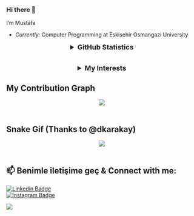 ### Hi there 👋
I’m Mustafa
- <i> Currently:</i> Computer Programming at Eskisehir Osmangazi University
<details align="center">
  <summary style="font-weight: bold; font-size: 18px">GitHub Statistics</summary>
<img src="https://github-readme-stats.vercel.app/api?username=kmustafa0&show_icons=true&theme=tokyonight" width="%100" height="150px" alt="stats" />
<img src="https://github-readme-stats.vercel.app/api/top-langs/?username=kmustafa0&layout=compact&theme=tokyonight" width="%100" height="150px" alt="stats" />
<img src="https://github-profile-trophy.vercel.app/?username=kmustafa0&theme=nord" width="%100" height="150px" alt="stats" />
<img src="https://github-readme-streak-stats.herokuapp.com/?user=kmustafa0&theme=tokyonight" widht="%100" height="150px" alt="stats" /> <!--Thanks https://git.io/streak-stats-->
</details>

<br/> 
<br/>   


<details align="center">
  <summary style="font-weight: bold; font-size: 18px">My Interests</summary>
     <code><img height="30" src="https://cdn.discordapp.com/attachments/951065936889266186/952324964575498320/kisspng-plain-old-java-object-programming-language-compute-5b2b6405e12576.0645579915295703099222.png"></code>
   <code><img height="30" src="https://raw.githubusercontent.com/github/explore/80688e429a7d4ef2fca1e82350fe8e3517d3494d/topics/python/python.png"></code>
  <code><img height="30" src="https://raw.githubusercontent.com/github/explore/80688e429a7d4ef2fca1e82350fe8e3517d3494d/topics/html/html.png"></code>
   

</code>
</details>


## My Contribution Graph

<div  align="center"> <img src="https://activity-graph.herokuapp.com/graph?username=kmustafa0&theme=elegant" /></div>
<br/> 
 
 ## Snake Gif (Thanks to @dkarakay)
<div  align="center"> <img src="https://github.com/dkarakay/dkarakay/blob/output/github-snake.gif" /></div>

<br/>

## 📫 Benimle iletişime geç & Connect with me:
[![Linkedin Badge](https://img.shields.io/badge/mustafakole-follow%20on%20linkedin-blue?style=for-the-badge&logo=linkedin)](https://www.linkedin.com/in/kolemustafa/)  
[![İnstagram Badge](https://img.shields.io/badge/mmustafakole-FOLLOW%20ON%20INSTAGRAM-blue?style=for-the-badge&logo=instagram)](https://www.instagram.com/mmustafakole/)

  
![](https://komarev.com/ghpvc/?username=kmustafa0&color=blue)


<!--
**kmustafa0/kmustafa0** is a ✨ _special_ ✨ repository because its `README.md` (this file) appears on your GitHub profile.
⚡ Fun Fact
Here are some ideas to get you started:

- 🔭 I’m currently working on ...
- 🌱 I’m currently learning ...
- 👯 I’m looking to collaborate on ...
- 🤔 I’m looking for help with ...
- 💬 Ask me about ...
- 📫 How to reach me: ...
- 😄 Pronouns: ...
- ⚡ Fun fact: ...
-->
